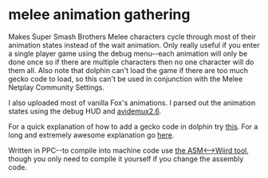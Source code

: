 # melee animation gathering
Makes Super Smash Brothers Melee characters cycle through most of their animation states instead of the wait animation. Only really useful if you enter a single player game using the debug menu--each animation will only be done once so if there are multiple characters then no one character will do them all. Also note that dolphin can't load the game if there are too much gecko code to load, so this can't be used in conjunction with the Melee Netplay Community Settings.

I also uploaded most of vanilla Fox's animations. I parsed out the animation states using the debug HUD and [avidemux2.6](https://avidemux.en.softonic.com/).

For a quick explanation of how to add a gecko code in dolphin try [this](https://www.youtube.com/watch?v=Abq72U7_AYc). For a long and extremely awesome explanation go [here](https://www.youtube.com/playlist?list=PL6GfYYW69Pa2L8ZuT5lGrJoC8wOWvbIQv).

Written in PPC--to compile into machine code use [the ASM<-->Wiird tool](http://code.google.com/p/geckowii/), though you only need to compile it yourself if you change the assembly code.
